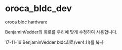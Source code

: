 # oroca_bldc_dev
oroca bldc hardware

BenjaminVedder의 회로를 우리에 맞게 수정하여 사용합니다.

17-11-16 BenjaminVedder bldc회로(ver4.11)를 복사 